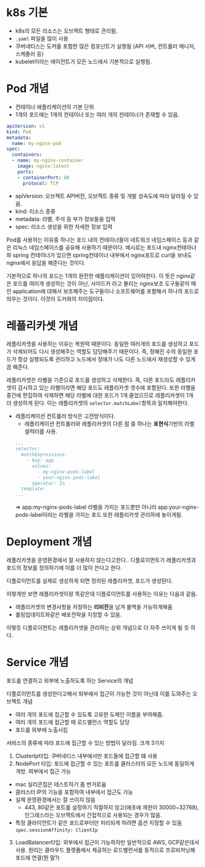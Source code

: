 # k8s 기본
- k8s의 모든 리소스는 오브젝트 형태로 관리됨.
- `.yaml` 파일을 많이 사용
- 쿠버네티스는 도커를 포함한 많은 컴포넌트가 실행됨 (API 서버, 컨트롤러 매니저, 스케줄러 등)
- kubelet이라는 에이전트가 모든 노드에서 기본적으로 실행됨. 

# Pod 개념
- 컨테이너 애플리케이션의 기본 단위
- 1개의 포드에는 1개의 컨테이너 또는 여러 개의 컨테이너가 존재할 수 있음.

```yaml
apiVersion: v1
kind: Pod
metadata:
  name: my-nginx-pod
spec:
  containers:
  - name: my-nginx-container
    image: nginx:latest
    ports:
    - containerPort: 80
      protocol: TCP
```

- apiVersion: 오브젝트 API버전, 오브젝트 종류 및 개발 성숙도에 따라 달라질 수 있음.
- kind: 리소스 종류 
- metadata: 라벨, 주석 등 부가 정보들을 입력
- spec: 리소스 생성을 위한 자세한 정보 입력

Pod를 사용하는 이유중 하나는 포드 내의 컨테이너들이 네트워크 네임스페이스 등과 같은 리눅스 네임스페이스를 공유해 사용하기 때문이다. 예시로는 포드내 nginx컨테아너와 spring 컨테이너가 있으면 spring컨테이너 내부에서 nginx포트로 curl을 보내도 nginx에서 응답을 해준다는 것이다.

기본적으로 하나의 포드는 1개의 완전한 애플리케이션이 있어야한다.
이 뜻은 nginx같은 포드를 여러개 생성하는 것이 아닌, 사이드카 라고 불리는 nginx보조 도구들같이 메인 application에 대해서 보조해주는 도구들이나 소프트웨어를 포함해서 하나의 포드로 띄우는 것이다. 이것이 도커와의 차이점이다.

# 레플리카셋 개념

레플리카셋을 사용하는 이유는 복원력 때문이다.
동일한 여러개의 포드를 생성하고 포드가 삭제되어도 다시 생성해주는 역할도 담당해주기 때문이다.
즉, 정해진 수의 동일한 포드가 항상 실행되도록 관리하고 노드에서 장애가 나도 다른 노드에서 재생성할 수 있게끔 해준다.

레플리카셋은 라벨을 기준으로 포드를 생성하고 삭제한다.
즉, 다른 포드라도 레플리카셋이 감시하고 있는 라벨이라면 해당 포드도 레플리카셋 갯수에 포함된다. 또한 라벨을 중간에 편집하여 삭제하면 해당 라벨에 대한 포드가 1개 줄었으므로 레플리카셋이 1개 더 생성하게 된다. 이는 레플리카셋의 `selector.matchLabel`항목과 일치해야한다.

- 레플리케이션 컨트롤러 방식은 고전방식이다.
  - 레플리케이션 컨트롤러와 레플리카셋의 다른 점 중 하나는 **표현식**기반의 라벨 셀럭터를 사용.
  ```yaml
  ...
  selector:
    matchExpressions:
      - key: app
        values:
          - my-nginx-pods-label
          - your-nginx-pods-label
        operator: In
    template:
  ...
  ```
  => app:my-nginx-pods-label 라벨을 가지는 포드뿐만 아니라 app:your-nginx-pods-label이라는 라벨을 가지는 포드 또한 레플리카셋 관리하에 놓이게됨.


# Deployment 개념

레플리카셋을 운영환경에서 잘 사용하지 않는다고한다..
디플로이먼트가 레플리카셋과 포드의 정보를 정의하기에 이를 더 많이 쓴다고 한다.

디플로이먼트를 실제로 생성하게 되면 정의된 레플리카셋, 포드가 생성된다.

이렇게만 보면 레플리카셋이랑 똑같은데 디플로이먼트를 사용하는 이유는 다음과 같음.

- 레플리카셋의 변경사항을 저장하는 **리비전**을 남겨 롤백을 가능하게해줌
- 롤링업데이트와같은 배포전략을 지정할 수 있음.

이렇듯 디플로이먼트는 레플리카셋을 관리하는 상위 개념으로 더 자주 쓰이게 될 듯 하다.

# Service 개념

포드를 연결하고 외부에 노출하도록 하는 Service의 개념

디플로이먼트를 생성한다고해서 외부에서 접근이 가능한 것이 아닌데 이를 도와주는 오브젝트 개념

- 여러 개의 포드에 접근할 수 있도록 고유한 도메인 이름을 부여해줌.
- 여러 개의 포드에 접근할 때 로드밸런스 역할도 담당
- 포드를 외부에 노출시킴

서비스의 종류에 따라 포드에 접근할 수 있는 방법이 달라짐. 크게 3가지

1. ClusterIp타입: 쿠버네티스 내부에서만 포드들에 접근할 떄 사용
2. NodePort 타입: 포드에 접근할 수 있는 포트를 클러스터의 모든 노드에 동일하게 개방. 외부에서 접근 가능 
  - mac 실리콘칩은 테스트하기 좀 번거로움
  - 클러스터 IP의 기능을 포함하여 내부에서 접근도 가능
  - 실제 운영환경에서는 잘 쓰이지 않음 
    - 443, 80같은 포트를 설정하기 적절하지 않고(애초에 제한이 30000~32768), 인그레스라는 오브젝트에서 간접적으로 사용되는 경우가 많음.
  - 특정 클라이언트가 같은 포드로부터만 처리되게 하려면 옵션 지정할 수 있음 `spec.sessionAffinity: ClientIp`
3. LoadBalancer타입: 외부에서 접근이 가능하지만 일반적으로 AWS, GCP같은데서 사용. 원리는 클라우드 플랫폼에서 제공하는 로드밸런서를 동적으로 프로비저닝해 포드에 연결(뭔 말?)











